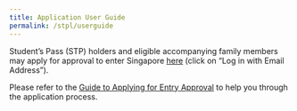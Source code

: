 ```yaml
---
title: Application User Guide 
permalink: /stpl/userguide
---
```


Student’s Pass (STP) holders and eligible accompanying family members may apply for approval to enter Singapore [here](https://eservices.ica.gov.sg/STO/) (click on “Log in with Email Address”). 

Please refer to the <a href="/files/stp-application-step-by-step-guide.pdf">Guide to Applying for Entry Approval</a> to help you through the application process.
